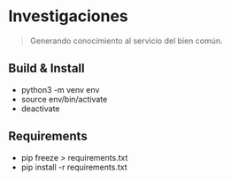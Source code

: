 # Investigaciones

> Generando conocimiento al servicio del bien común.

## Build & Install

- python3 -m venv env
- source env/bin/activate
- deactivate

## Requirements

- pip freeze > requirements.txt
- pip install -r requirements.txt

